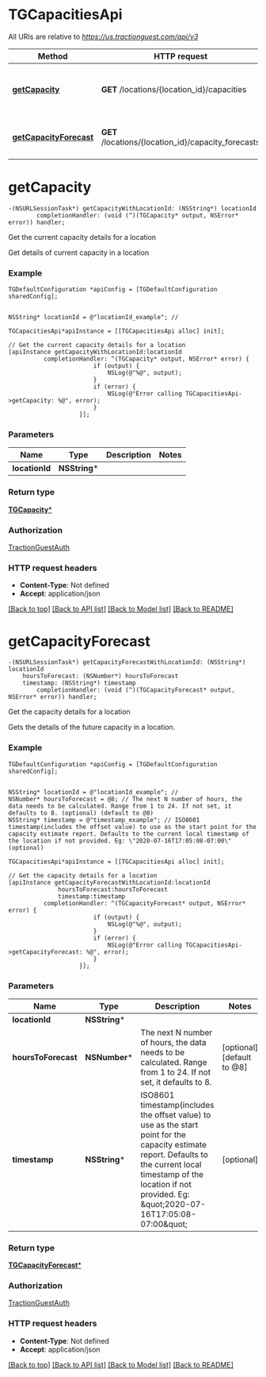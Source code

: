 # TGCapacitiesApi

All URIs are relative to *https://us.tractionguest.com/api/v3*

Method | HTTP request | Description
------------- | ------------- | -------------
[**getCapacity**](TGCapacitiesApi.md#getcapacity) | **GET** /locations/{location_id}/capacities | Get the current capacity details for a location
[**getCapacityForecast**](TGCapacitiesApi.md#getcapacityforecast) | **GET** /locations/{location_id}/capacity_forecasts | Get the capacity details for a location


# **getCapacity**
```objc
-(NSURLSessionTask*) getCapacityWithLocationId: (NSString*) locationId
        completionHandler: (void (^)(TGCapacity* output, NSError* error)) handler;
```

Get the current capacity details for a location

Get details of current capacity in a location

### Example 
```objc
TGDefaultConfiguration *apiConfig = [TGDefaultConfiguration sharedConfig];


NSString* locationId = @"locationId_example"; // 

TGCapacitiesApi*apiInstance = [[TGCapacitiesApi alloc] init];

// Get the current capacity details for a location
[apiInstance getCapacityWithLocationId:locationId
          completionHandler: ^(TGCapacity* output, NSError* error) {
                        if (output) {
                            NSLog(@"%@", output);
                        }
                        if (error) {
                            NSLog(@"Error calling TGCapacitiesApi->getCapacity: %@", error);
                        }
                    }];
```

### Parameters

Name | Type | Description  | Notes
------------- | ------------- | ------------- | -------------
 **locationId** | **NSString***|  | 

### Return type

[**TGCapacity***](TGCapacity.md)

### Authorization

[TractionGuestAuth](../README.md#TractionGuestAuth)

### HTTP request headers

 - **Content-Type**: Not defined
 - **Accept**: application/json

[[Back to top]](#) [[Back to API list]](../README.md#documentation-for-api-endpoints) [[Back to Model list]](../README.md#documentation-for-models) [[Back to README]](../README.md)

# **getCapacityForecast**
```objc
-(NSURLSessionTask*) getCapacityForecastWithLocationId: (NSString*) locationId
    hoursToForecast: (NSNumber*) hoursToForecast
    timestamp: (NSString*) timestamp
        completionHandler: (void (^)(TGCapacityForecast* output, NSError* error)) handler;
```

Get the capacity details for a location

Gets the details of the future capacity in a location.

### Example 
```objc
TGDefaultConfiguration *apiConfig = [TGDefaultConfiguration sharedConfig];


NSString* locationId = @"locationId_example"; // 
NSNumber* hoursToForecast = @8; // The next N number of hours, the data needs to be calculated. Range from 1 to 24. If not set, it defaults to 8. (optional) (default to @8)
NSString* timestamp = @"timestamp_example"; // ISO8601 timestamp(includes the offset value) to use as the start point for the capacity estimate report. Defaults to the current local timestamp of the location if not provided. Eg: \"2020-07-16T17:05:08-07:00\" (optional)

TGCapacitiesApi*apiInstance = [[TGCapacitiesApi alloc] init];

// Get the capacity details for a location
[apiInstance getCapacityForecastWithLocationId:locationId
              hoursToForecast:hoursToForecast
              timestamp:timestamp
          completionHandler: ^(TGCapacityForecast* output, NSError* error) {
                        if (output) {
                            NSLog(@"%@", output);
                        }
                        if (error) {
                            NSLog(@"Error calling TGCapacitiesApi->getCapacityForecast: %@", error);
                        }
                    }];
```

### Parameters

Name | Type | Description  | Notes
------------- | ------------- | ------------- | -------------
 **locationId** | **NSString***|  | 
 **hoursToForecast** | **NSNumber***| The next N number of hours, the data needs to be calculated. Range from 1 to 24. If not set, it defaults to 8. | [optional] [default to @8]
 **timestamp** | **NSString***| ISO8601 timestamp(includes the offset value) to use as the start point for the capacity estimate report. Defaults to the current local timestamp of the location if not provided. Eg: \&quot;2020-07-16T17:05:08-07:00\&quot; | [optional] 

### Return type

[**TGCapacityForecast***](TGCapacityForecast.md)

### Authorization

[TractionGuestAuth](../README.md#TractionGuestAuth)

### HTTP request headers

 - **Content-Type**: Not defined
 - **Accept**: application/json

[[Back to top]](#) [[Back to API list]](../README.md#documentation-for-api-endpoints) [[Back to Model list]](../README.md#documentation-for-models) [[Back to README]](../README.md)

